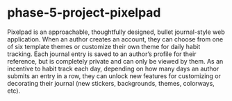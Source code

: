 # phase-5-project-pixelpad
Pixelpad is an approachable, thoughtfully designed, bullet journal-style web application. When an author creates an account, they can choose from one of six template themes or customize their own theme for daily habit tracking. Each journal entry is saved to an author’s profile for their reference, but is completely private and can only be viewed by them. As an incentive to habit track each day, depending on how many days an author submits an entry in a row, they can unlock new features for customizing or decorating their journal (new stickers, backgrounds, themes, colorways, etc). 
